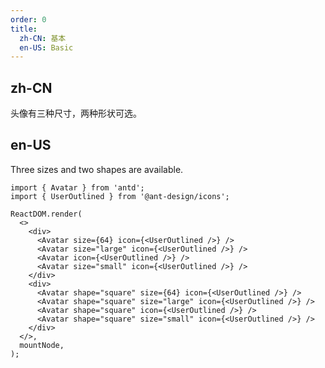 ```yaml
---
order: 0
title:
  zh-CN: 基本
  en-US: Basic
---
```


## zh-CN

头像有三种尺寸，两种形状可选。

## en-US

Three sizes and two shapes are available.

```tsx
import { Avatar } from 'antd';
import { UserOutlined } from '@ant-design/icons';

ReactDOM.render(
  <>
    <div>
      <Avatar size={64} icon={<UserOutlined />} />
      <Avatar size="large" icon={<UserOutlined />} />
      <Avatar icon={<UserOutlined />} />
      <Avatar size="small" icon={<UserOutlined />} />
    </div>
    <div>
      <Avatar shape="square" size={64} icon={<UserOutlined />} />
      <Avatar shape="square" size="large" icon={<UserOutlined />} />
      <Avatar shape="square" icon={<UserOutlined />} />
      <Avatar shape="square" size="small" icon={<UserOutlined />} />
    </div>
  </>,
  mountNode,
);
```

<style>
#components-avatar-demo-basic .ofs-avatar {
  margin-top: 16px;
  margin-right: 16px;
}
.ofs-row-rtl #components-avatar-demo-basic .ofs-avatar {
  margin-right: 0;
  margin-left: 16px;
}
</style>
